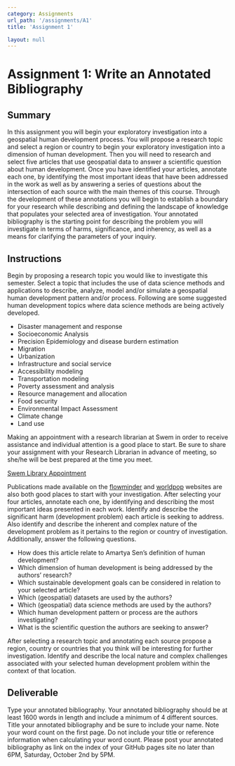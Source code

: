 ```yaml
---
category: Assignments
url_path: '/assignments/A1'
title: 'Assignment 1'

layout: null
---
```


# Assignment 1: Write an Annotated Bibliography

## Summary

In this assignment you will begin your exploratory investigation into a geospatial human development process.  You will propose a research topic and select a region or country to begin your exploratory investigation into a dimension of human development.  Then you will need to research and select five articles that use geospatial data to answer a scientific question about human development. Once you have identified your articles, annotate each one, by identifying the most important ideas that have been addressed in the work as well as by answering a series of questions about the intersection of each source with the main themes of this course.  Through the development of these annotations you will begin to establish a boundary for your research while describing and defining the landscape of knowledge that populates your selected area of investigation. Your annotated bibliography is the starting point for describing the problem you will investigate in terms of harms, significance, and inherency, as well as a means for clarifying the parameters of your inquiry.

## Instructions

Begin by proposing a research topic you would like to investigate this semester. Select a topic that includes the use of data science methods and applications to describe, analyze, model and/or simulate a geospatial human development pattern and/or process.  Following are some suggested human development topics where data science methods are being actively developed.

* Disaster management and response
* Socioeconomic Analysis
* Precision Epidemiology and disease burdern estimation
* Migration
* Urbanization
* Infrastructure and social service 
* Accessibility modeling
* Transportation modeling
* Poverty assessment and analysis
* Resource management and allocation
* Food security
* Environmental Impact Assessment
* Climate change
* Land use

Making an appointment with a research librarian at Swem in order to receive assistance and individual attention is a good place to start.  Be sure to share your assignment with your Research Librarian in advance of meeting, so she/he will be best prepared at the time you meet.

[Swem Library Appointment](https://libraries.wm.edu/appointments)

Publications made available on the [flowminder](https://web.flowminder.org/work/research-innovation) and [worldpop](https://www.worldpop.org/publications) websites are also both good places to start with your investigation.  After selecting your four articles, annotate each one, by identifying and describing the most important ideas presented in each work.  Identify and describe the significant harm \(development problem\) each article is seeking to address.  Also identify and describe the inherent and complex nature of the development problem as it pertains to the region or country of investigation.  Additionally, answer the following questions.

* How does this article relate to Amartya Sen’s definition of human development?
* Which dimension of human development is being addressed by the authors’ research?
* Which sustainable development goals can be considered in relation to your selected article?
* Which (geospatial) datasets are used by the authors?
* Which (geospatial) data science methods are used by the authors?
* Which human development pattern or process are the authors investigating?
* What is the scientific question the authors are seeking to answer?

After selecting a research topic and annotating each source propose a region, country or countries that you think will be interesting for further investigation. Identify and describe the local nature and complex challenges associated with your selected human development problem within the context of that location.

## Deliverable

Type your annotated bibliography.  Your annotated bibliography should be at least 1600 words in length and include a minimum of 4 different sources. Title your annotated bibliography and be sure to include your name. Note your word count on the first page.  Do not include your title or reference information when calculating your word count. Please post your annotated bibliography as link on the index of your GitHub pages site no later than 6PM, Saturday, October 2nd by 5PM.

